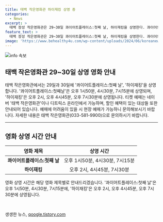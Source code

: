 ```yaml
---
title: 태백 작은영화관 하이재킹 상영 중
categories:
  - News
excerpt: >
  태백 장성 작은영화관은 29~30일 콰이어트플레이스:첫째 날, 하이재킹을 상영한다. 콰이어트플레이스는 오후 1:50, 4:30, 7:15에 상영되고, 하이재킹은 오후 2, 4:45, 7:30분에 상영된다. 티켓은 네이버, 디트릭스에서 예매 가능하며 다양한 할인 혜택이 있다. 예매에 어려움이 있는 경우 영화관에서 직접 예매할 수 있으며, 자세한 사항은 (033)5819900으로 문의하면 된다.
feature_text: >
  태백 장성 작은영화관은 29~30일 콰이어트플레이스:첫째 날, 하이재킹을 상영한다. 콰이어트플레이스는 오후 1:50, 4:30, 7:15에 상영되고, 하이재킹은 오후 2, 4:45, 7:30분에 상영된다. 티켓은 네이버, 디트릭스에서 예매 가능하며 다양한 할인 혜택이 있다. 예매에 어려움이 있는 경우 영화관에서 직접 예매할 수 있으며, 자세한 사항은 (033)5819900으로 문의하면 된다.
image: 'https://www.behealthy4u.com/wp-content/uploads/2024/06/koreanews.jpg'
---
```


<p><img src="https://www.behealthy4u.com/wp-content/uploads/2024/06/koreanews.jpg" alt="info 속보" /></p>

<h2 data-ke-size="size26">태백 작은영화관 29~30일 상영 영화 안내</h2>

<p data-ke-size="size16">태백 작은영화관에서는 29일과 30일에 '콰이어트플레이스:첫째 날', '하이재킹'을 상영합니다. '콰이어트플레이스:첫째날'은 오후 1시50분, 4시30분, 7시15분에 상영되며, '하이재킹'은 오후 2시, 오후 4시45분, 오후 7시30분에 상영됩니다. 티켓 예매는 네이버 '태백 작은영화관'이나 디트릭스 온라인에서 가능하며, 할인 혜택이 있는 대상들 또한 안내되어 있습니다. 예매에 어려움이 있을 시 현장 예매가 가능하니 문의해보시기 바랍니다. 자세한 내용은 태백 작은영화관(033-581-9900)으로 문의하시기 바랍니다.</p>

<hr>

<h2 data-ke-size="size26">영화 상영 시간 안내</h2>

<table>
    <thead>
        <tr>
            <th>영화 제목</th>
            <th>상영 시간</th>
        </tr>
    </thead>
    <tbody>
        <tr>
            <td style="text-align: center;"><b>콰이어트플레이스:첫째 날</b></td>
            <td style="text-align: center;">오후 1시50분, 4시30분, 7시15분</td>
        </tr>
        <tr>
            <td style="text-align: center;"><b>하이재킹</b></td>
            <td style="text-align: center;">오후 2시, 4시45분, 7시30분</td>
        </tr>
    </tbody>
</table>

<p data-ke-size="size16">영화 상영 시간은 해당 영화 제목별로 안내드리겠습니다. '콰이어트플레이스:첫째 날'은 오후 1시50분, 4시30분, 7시15분에, '하이재킹'은 오후 2시, 오후 4시45분, 오후 7시30분에 상영됩니다.</p>

<p data-ke-size="size16">&nbsp;</p>
생생한 뉴스, <a href="https://qoogle.tistory.com" rel="dofollow">qoogle.tistory.com</a>


